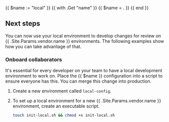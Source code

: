 <!-- shortcode start {{ .Name }} -->
{{ $name := "local" }}
{{ with .Get "name" }}
  {{ $name = . }}
{{ end }}
## Next steps

You can now use your local environment to develop changes for review on {{ .Site.Params.vendor.name }} environments.
The following examples show how you can take advantage of that.

### Onboard collaborators

It's essential for every developer on your team to have a local development environment to work on.
Place the {{ $name }} configuration into a script to ensure everyone has this.
You can merge this change into production.

1.  Create a new environment called `local-config`.

1.  To set up a local environment for a new {{ .Site.Params.vendor.name }} environment, create an executable script.

    ```bash
    touch init-local.sh && chmod +x init-local.sh
    ```
<!-- shortcode end {{ .Name }} -->

